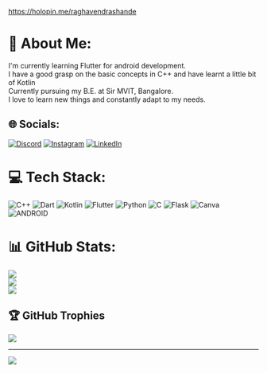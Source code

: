 https://holopin.me/raghavendrashande

# 💫 About Me:
I'm currently learning Flutter for android development.<br>I have a good grasp on the basic concepts in C++ and have learnt a little bit of Kotlin<br>Currently pursuing my B.E. at Sir MVIT, Bangalore.<br>I love to learn new things and constantly adapt to my needs.


## 🌐 Socials:
[![Discord](https://img.shields.io/badge/Discord-%237289DA.svg?logo=discord&logoColor=white)](https://discord.gg/raghavendrash) [![Instagram](https://img.shields.io/badge/Instagram-%23E4405F.svg?logo=Instagram&logoColor=white)](https://instagram.com/raghavendra__hande) [![LinkedIn](https://img.shields.io/badge/LinkedIn-%230077B5.svg?logo=linkedin&logoColor=white)](https://linkedin.com/in/raghavendra-hande-404992217) 

# 💻 Tech Stack:
![C++](https://img.shields.io/badge/c++-%2300599C.svg?style=for-the-badge&logo=c%2B%2B&logoColor=white) ![Dart](https://img.shields.io/badge/dart-%230175C2.svg?style=for-the-badge&logo=dart&logoColor=white) ![Kotlin](https://img.shields.io/badge/kotlin-%230095D5.svg?style=for-the-badge&logo=kotlin&logoColor=white) ![Flutter](https://img.shields.io/badge/Flutter-%2302569B.svg?style=for-the-badge&logo=Flutter&logoColor=white) ![Python](https://img.shields.io/badge/python-3670A0?style=for-the-badge&logo=python&logoColor=ffdd54) ![C](https://img.shields.io/badge/c-%2300599C.svg?style=for-the-badge&logo=c&logoColor=white) ![Flask](https://img.shields.io/badge/flask-%23000.svg?style=for-the-badge&logo=flask&logoColor=white) ![Canva](https://img.shields.io/badge/Canva-%2300C4CC.svg?style=for-the-badge&logo=Canva&logoColor=white) ![ANDROID](https://img.shields.io/badge/android-%2320232a.svg?style=for-the-badge&logo=android&logoColor=%a4c639)
# 📊 GitHub Stats:
![](https://github-readme-stats.vercel.app/api?username=raghavendrashande&theme=dark&hide_border=false&include_all_commits=false&count_private=false)<br/>
![](https://github-readme-streak-stats.herokuapp.com/?user=raghavendrashande&theme=dark&hide_border=false)<br/>
![](https://github-readme-stats.vercel.app/api/top-langs/?username=raghavendrashande&theme=dark&hide_border=false&include_all_commits=false&count_private=false&layout=compact)

## 🏆 GitHub Trophies
![](https://github-profile-trophy.vercel.app/?username=raghavendrashande&theme=radical&no-frame=false&no-bg=true&margin-w=4)

---
[![](https://visitcount.itsvg.in/api?id=raghavendrashande&icon=0&color=0)](https://visitcount.itsvg.in)
